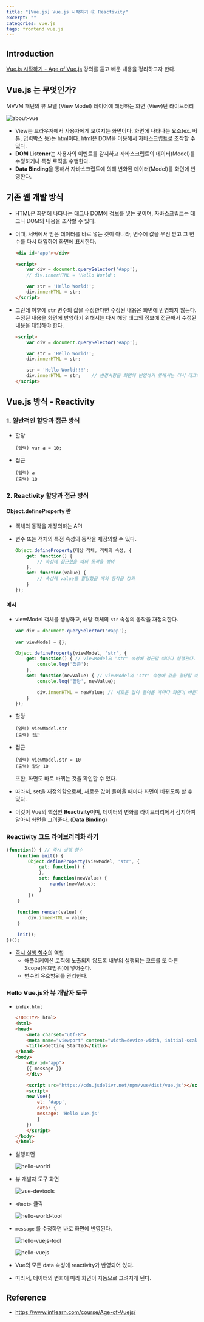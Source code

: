 ```yaml
---
title: "[Vue.js] Vue.js 시작하기 ② Reactivity"
excerpt: ""
categories: vue.js
tags: frontend vue.js
---
```

## Introduction
[Vue.js 시작하기 - Age of Vue.js](https://www.inflearn.com/course/Age-of-Vuejs/) 강의를 듣고 배운 내용을 정리하고자 한다.

## Vue.js 는 무엇인가?
MVVM 패턴의 뷰 모델 (View Model) 레이어에 해당하는 화면 (View)단 라이브러리

![about-vue](/assets/images/post/20210426/about-vue.png)

- View는 브라우저에서 사용자에게 보여지는 화면이다. 화면에 나타나는 요소(ex. 버튼, 입력박스 등)는 html이다. html은 DOM을 이용해서 자바스크립트로 조작할 수 있다.
- **DOM Listener**는 사용자의 이벤트를 감지하고 자바스크립트의 데이터(Model)를 수정하거나 특정 로직을 수행한다.
- **Data Binding**을 통해서 자바스크립트에 의해 변화된 데이터(Model)를 화면에 반영한다.

## 기존 웹 개발 방식
- HTML은 화면에 나타나는 태그나 DOM에 정보를 넣는 곳이며, 자바스크립트는 태그나 DOM의 내용을 조작할 수 있다.
- 이때, 서버에서 받은 데이터를 바로 넣는 것이 아니라, 변수에 값을 우선 받고 그 변수를 다시 대입하여 화면에 표시한다.
  
    ```html
    <div id="app"></div>

    <script>
        var div = document.querySelector('#app');
        // div.innerHTML = 'Hello World'; 

        var str = 'Hello World!';
        div.innerHTML = str;
    </script>
    ```

- 그런데 이후에 `str` 변수의 값을 수정한다면 수정된 내용은 화면에 반영되지 않는다. 수정된 내용을 화면에 반영하기 위해서는 다시 해당 태그의 정보에 접근해서 수정된 내용을 대입해야 한다.

    ```html
    <script>
        var div = document.querySelector('#app');

        var str = 'Hello World!';
        div.innerHTML = str;

        str = 'Hello World!!!';
        div.innerHTML = str;    // 변경사항을 화면에 반영하기 위해서는 다시 태그에 변수를 대입해줘야 한다.
    </script>
    ```

## Vue.js 방식 - Reactivity
### 1. 일반적인 할당과 접근 방식
- 할당
    ```
    (입력) var a = 10;
    ```

- 접근
    ```
    (입력) a
    (출력) 10
    ```

### 2. Reactivity 할당과 접근 방식
#### Object.defineProperty 란
- 객체의 동작을 재정의하는 API
- 변수 또는 객체의 특정 속성의 동작을 재정의할 수 있다.

    ```js
    Object.defineProperty(대상 객체, 객체의 속성, {
        get: function() {
            // 속성에 접근했을 때의 동작을 정의
        },
        set: function(value) { 
            // 속성에 value를 할당했을 때의 동작을 정의
        }
    });
    ```

#### 예시
- viewModel 객체를 생성하고, 해당 객체의 `str` 속성의 동작을 재정의한다.
  
    ```js
    var div = document.querySelector('#app');
        
    var viewModel = {};

    Object.defineProperty(viewModel, 'str', { 
        get: function() { // viewModel의 'str' 속성에 접근할 때마다 실행된다.
            console.log('접근');
        },
        set: function(newValue) { // viewModel의 'str' 속성에 값을 할당할 때마다 실행된다.
            console.log('할당', newValue);

            div.innerHTML = newValue; // 새로운 값이 들어올 때마다 화면이 바뀐다.
        }
    });
    ```

- 할당
    ```
    (입력) viewModel.str   
    (출력) 접근          
    ```

- 접근
    ```
    (입력) viewModel.str = 10  
    (출력) 할당 10
    ```
    또한, 화면도 바로 바뀌는 것을 확인할 수 있다.


- 따라서, set을 재정의함으로써, 새로운 값이 들어올 때마다 화면이 바뀌도록 할 수 있다.
- 이것이 Vue의 핵심인 **Reactivity**이며, 데이터의 변화를 라이브러리에서 감지하여 알아서 화면을 그려준다. (**Data Binding**)

### Reactivity 코드 라이브러리화 하기
```js
(function() { // 즉시 실행 함수
    function init() {
        Object.defineProperty(viewModel, 'str', { 
            get: function() { 
            },
            set: function(newValue) {
                render(newValue);
            }
        })
    }
    
    function render(value) {
        div.innerHTML = value;
    }

    init();
})();
```

- [즉시 실행 함수](https://developer.mozilla.org/ko/docs/Glossary/IIFE)의 역할
  - 애플리케이션 로직에 노출되지 않도록 내부의 실행되는 코드를 또 다른 Scope(유효범위)에 넣어준다.
  - 변수의 유효범위를 관리한다.

### Hello Vue.js와 뷰 개발자 도구
- `index.html`
    ```html
    <!DOCTYPE html>
    <html>
    <head>
        <meta charset="utf-8">
        <meta name="viewport" content="width=device-width, initial-scale=1.0">
        <title>Getting Started</title>
    </head>
    <body>
        <div id="app">
        {{ message }}
        </div>

        <script src="https://cdn.jsdelivr.net/npm/vue/dist/vue.js"></script>
        <script>
        new Vue({
            el: '#app',
            data: {
            message: 'Hello Vue.js'
            }
        })
        </script>
    </body>
    </html>
    ```

- 실행화면

    ![hello-world](/assets/images/post/20210426/hello-world.png)

- 뷰 개발자 도구 화면

    ![vue-devtools](/assets/images/post/20210426/vue-devtools.png)

- `<Root>` 클릭

    ![hello-world-tool](/assets/images/post/20210426/hello-world-tool.png)

- `message` 를 수정하면 바로 화면에 반영된다.

    ![hello-vuejs-tool](/assets/images/post/20210426/hello-vuejs-tool.png)

    ![hello-vuejs](/assets/images/post/20210426/hello-vuejs.png)

- Vue의 모든 data 속성에 reactivity가 반영되어 있다.
- 따라서, 데이터의 변화에 따라 화면이 자동으로 그려지게 된다.

## Reference
- <https://www.inflearn.com/course/Age-of-Vuejs/>